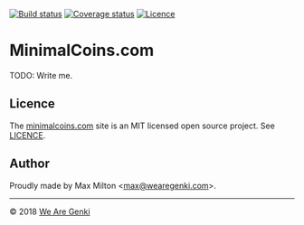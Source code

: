 <!-- markdownlint-disable first-line-h1 -->

[![Build status](https://img.shields.io/travis/MaxMilton/MinimalCoins.com.svg)](https://travis-ci.org/MaxMilton/MinimalCoins.com)
[![Coverage status](https://img.shields.io/codecov/c/github/MaxMilton/MinimalCoins.com.svg)](https://codecov.io/gh/MaxMilton/MinimalCoins.com)
[![Licence](https://img.shields.io/github/license/MaxMilton/MinimalCoins.com.svg)](https://github.com/MaxMilton/MinimalCoins.com/blob/master/LICENCE)

# MinimalCoins.com

TODO: Write me.

## Licence

The [minimalcoins.com](https://minimalcoins.com) site is an MIT licensed open source project. See [LICENCE](https://github.com/MaxMilton/MinimalCoins.com/blob/master/LICENCE).

## Author

Proudly made by Max Milton &lt;<max@wearegenki.com>&gt;.

-----

© 2018 [We Are Genki](https://wearegenki.com)
